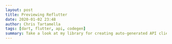 ```yaml
---
layout: post
title: Previewing Reflutter
date: 2020-01-02 23:48
author: Chris Tartamella
tags: [dart, flutter, api, codegen]
summary: Take a look at my library for creating auto-generated API clients in Flutter.
---
```


